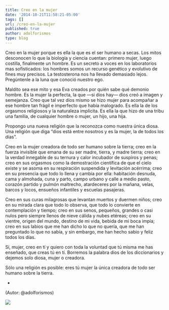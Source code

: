 ```yaml
---
title: Creo en la mujer
date: '2014-10-21T11:58:21-05:00'
tags: []
url: /creo-en-la-mujer
published: true
author: adolforismos
type: blog
---
```

Creo en la mujer porque es ella la que es el ser humano a secas. Los mitos desconocen lo que la biología y ciencia cuentan: primero mujer, luego costilla, finalmente un hombre. Es un secreto a voces en los laboratorios mas sofisticados: los hombres somos un recurso genético y evolutivo de fines muy precisos. La testosterona nos ha llevado demasiado lejos. Pregúntenle a la luna que conoció nuestro ego.

Maldito sea ese mito y esa Eva creados por quién sabe qué demonio hombre. Es la mujer la perfecta, la que —si dios hay— dios creó a imagen y semejanza. Creo que tal vez dios mismo se hizo mujer para acompañar a ese hombre tan frágil e imperfecto que había malogrado. Es ella la de los orgasmos religiosos y la naturaleza implícita. Es ella la que hizo de una tribu una familia, de cualquier hombre o mujer, un hijo, una hija.

Propongo una nueva religión que la reconozca como nuestra única diosa. Una religión que diga “dios está entre nosotros y es la mujer, la de todos los días”.

Creo en la mujer creadora de todo ser humano sobre la tierra; creo en la fuerza invisible que emana de su ser madre, tierra, y madre tierra; creo en la verdad innegable de su ternura y calor incubador de suspiros y penas; creo en sus orgasmos como la demostración científica de que el cielo existe y se asoma en su respiración suspendida y levitación acérrima; creo en su presencia que todo lo llena y cambia por ella: habitación desnuda, cama y almohada, cuna y parto, campo urbano y calle a medio pasto, corazón partido y pulmón maltrecho, atardeceres por la mañana, velas, barcos y locos, ensueños infantiles y escuelas pasajeras.

Creo en sus curas milagrosas que levantan muertos y duermen niños; creo en su mirada clara que todo lo observa, que todo lo convierte en contemplación y tiempo; creo en sus senos, pequeños, grandes o casi nulos pero siempre llenos de nieve cálida y nubes etéreas; creo en su vientre, origen del mundo, destino de mi vida, bebida de mi boca impía; creo en sus labios que me han dicho lo que no quería, que me han preguntado lo que no sabía, y sin embargo, me han hecho sabio y feliz todos los días.

Sí, mujer, creo en tí y quiero con toda la voluntad que tú misma me has enseñado, que creas tú en tí. Borremos la palabra dios de los diccionarios y dejemos solo diosa, mujer o creadora.

Sólo una religión es posible: eres tú mujer la única creadora de todo ser humano sobre la tierra.

-
(Autor: @adolforismos)

![](http://68.media.tumblr.com/c77de1eed3f0d5b36f03092deb203c2c/tumblr_ndeubnH7Oi1qz9pjho1_1280.jpg)

